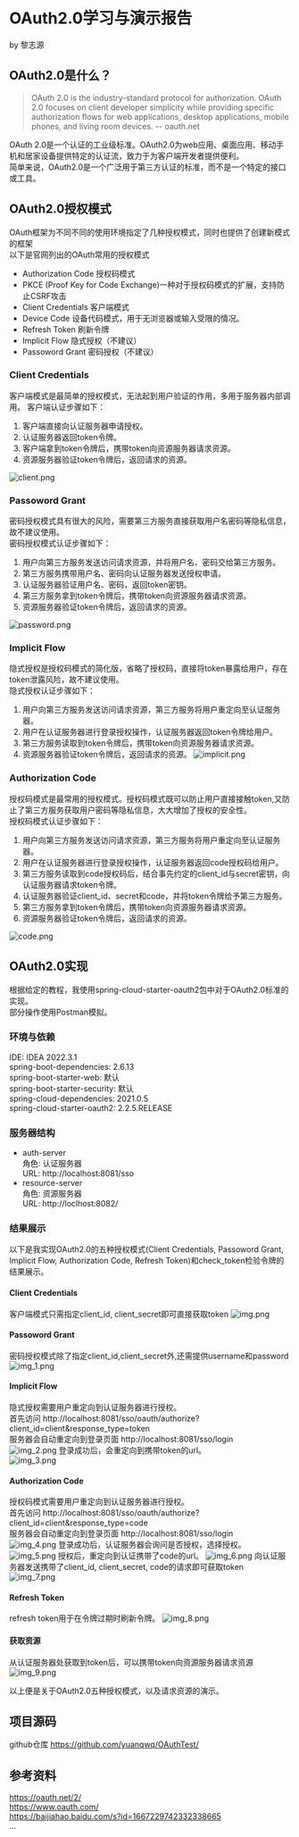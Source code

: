 # OAuth2.0学习与演示报告
by 黎志源
## OAuth2.0是什么？
> OAuth 2.0 is the industry-standard protocol for authorization. 
> OAuth 2.0 focuses on client developer simplicity while providing specific authorization flows for web applications,
> desktop applications, mobile phones, and living room devices.
>  -- oauth.net

OAuth 2.0是一个认证的工业级标准。OAuth2.0为web应用、桌面应用、移动手机和居家设备提供特定的认证流，致力于为客户端开发者提供便利。  
简单来说，OAuth2.0是一个广泛用于第三方认证的标准，而不是一个特定的接口或工具。
## OAuth2.0授权模式
OAuth框架为不同不同的使用环境指定了几种授权模式，同时也提供了创建新模式的框架  
以下是官网列出的OAuth常用的授权模式
- Authorization Code 授权码模式
- PKCE (Proof Key for Code Exchange)一种对于授权码模式的扩展，支持防止CSRF攻击
- Client Credentials 客户端模式
- Device Code 设备代码模式，用于无浏览器或输入受限的情况。
- Refresh Token 刷新令牌
- Implicit Flow 隐式授权（不建议）
- Passoword Grant 密码授权（不建议）  
### Client Credentials
客户端模式是最简单的授权模式，无法起到用户验证的作用，多用于服务器内部调用。
客户端认证步骤如下：  
1. 客户端直接向认证服务器申请授权。  
2. 认证服务器返回token令牌。  
3. 客户端拿到token令牌后，携带token向资源服务器请求资源。  
4. 资源服务器验证token令牌后，返回请求的资源。

![client.png](client.png)
### Passoword Grant
密码授权模式具有很大的风险，需要第三方服务直接获取用户名密码等隐私信息，故不建议使用。  
密码授权模式认证步骤如下：  
1. 用户向第三方服务发送访问请求资源，并将用户名、密码交给第三方服务。  
2. 第三方服务携带用户名、密码向认证服务器发送授权申请。  
3. 认证服务器验证用户名、密码，返回token密钥。
4. 第三方服务拿到token令牌后，携带token向资源服务器请求资源。
5. 资源服务器验证token令牌后，返回请求的资源。  

![password.png](password.png)  
### Implicit Flow
隐式授权是授权码模式的简化版，省略了授权码，直接将token暴露给用户，存在token泄露风险，故不建议使用。  
隐式授权认证步骤如下：  
1. 用户向第三方服务发送访问请求资源，第三方服务将用户重定向至认证服务器。
2. 用户在认证服务器进行登录授权操作，认证服务器返回token令牌给用户。
3. 第三方服务读取到token令牌后，携带token向资源服务器请求资源。
4. 资源服务器验证token令牌后，返回请求的资源。
![implicit.png](implicit.png)  
### Authorization Code
授权码模式是最常用的授权模式。授权码模式既可以防止用户直接接触token,又防止了第三方服务获取用户密码等隐私信息，大大增加了授权的安全性。  
授权码模式认证步骤如下：
1. 用户向第三方服务发送访问请求资源，第三方服务将用户重定向至认证服务器。  
2. 用户在认证服务器进行登录授权操作，认证服务器返回code授权码给用户。  
3. 第三方服务读取到code授权码后，结合事先约定的client_id与secret密钥，向认证服务器请求token令牌。  
4. 认证服务器验证client_id、secret和code，并将token令牌给予第三方服务。  
5. 第三方服务拿到token令牌后，携带token向资源服务器请求资源。  
6. 资源服务器验证token令牌后，返回请求的资源。

![code.png](code.png)  
## OAuth2.0实现
根据给定的教程，我使用spring-cloud-starter-oauth2包中对于OAuth2.0标准的实现。  
部分操作使用Postman模拟。  
### 环境与依赖
IDE: IDEA 2022.3.1  
spring-boot-dependencies: 2.6.13  
spring-boot-starter-web: 默认  
spring-boot-starter-security: 默认  
spring-cloud-dependencies: 2021.0.5  
spring-cloud-starter-oauth2: 2.2.5.RELEASE  
### 服务器结构  
- auth-server   
角色: 认证服务器  
URL: http://localhost:8081/sso  
- resource-server  
角色: 资源服务器  
URL: http://loclhost:8082/

### 结果展示
以下是我实现OAuth2.0的五种授权模式(Client Credentials, Passoword Grant, Implicit Flow, Authorization Code, Refresh Token)和check_token检验令牌的结果展示。  
#### Client Credentials
客户端模式只需指定client_id, client_secret即可直接获取token
![img.png](img.png)  
#### Passoword Grant
密码授权模式除了指定client_id,client_secret外,还需提供username和password
![img_1.png](img_1.png)
#### Implicit Flow
隐式授权需要用户重定向到认证服务器进行授权。  
首先访问 http://localhost:8081/sso/oauth/authorize?client_id=client&response_type=token  
服务器会自动重定向到登录页面 http://localhost:8081/sso/login  
![img_2.png](img_2.png) 
登录成功后，会重定向到携带token的url。  
![img_3.png](img_3.png)  
#### Authorization Code
授权码模式需要用户重定向到认证服务器进行授权。  
首先访问 http://localhost:8081/sso/oauth/authorize?client_id=client&response_type=code  
服务器会自动重定向到登录页面 http://localhost:8081/sso/login  
![img_4.png](img_4.png)
登录成功后，认证服务器会询问是否授权，选择授权。
![img_5.png](img_5.png)
授权后，重定向到认证携带了code的url。
![img_6.png](img_6.png)
向认证服务器发送携带了client_id, client_secret, code的请求即可获取token
![img_7.png](img_7.png)
#### Refresh Token
refresh token用于在令牌过期时刷新令牌。
![img_8.png](img_8.png)
#### 获取资源
从认证服务器处获取到token后，可以携带token向资源服务器请求资源  
![img_9.png](img_9.png)
  
以上便是关于OAuth2.0五种授权模式，以及请求资源的演示。
## 项目源码
github仓库 
https://github.com/yuanqwq/OAuthTest/
## 参考资料
https://oauth.net/2/  
https://www.oauth.com/  
https://baijiahao.baidu.com/s?id=1667229742332338665  
...





